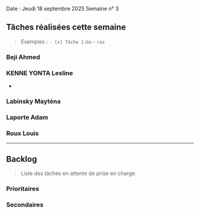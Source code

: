 Date : Jeudi 18 septembre 2025
Semaine n° 3

## Tâches réalisées cette semaine

> Exemples : `- [x] Tâche 1` ou - `ras`

### Beji Ahmed


### KENNE YONTA Lesline
-

### Labinsky Mayténa


### Laporte Adam


### Roux Louis


---

## Backlog

> Liste des tâches en attente de prise en charge.

### Prioritaires


### Secondaires
